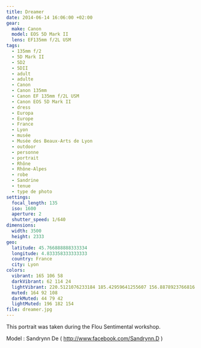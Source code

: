 ```yaml
---
title: Dreamer
date: 2014-06-14 16:06:00 +02:00
gear:
  make: Canon
  model: EOS 5D Mark II
  lens: EF135mm f/2L USM
tags:
  - 135mm f/2
  - 5D Mark II
  - 5D2
  - 5DII
  - adult
  - adulte
  - Canon
  - Canon 135mm
  - Canon EF 135mm f/2L USM
  - Canon EOS 5D Mark II
  - dress
  - Europa
  - Europe
  - France
  - Lyon
  - musée
  - Musée des Beaux-Arts de Lyon
  - outdoor
  - personne
  - portrait
  - Rhône
  - Rhône-Alpes
  - robe
  - Sandrine
  - tenue
  - type de photo
settings:
  focal_length: 135
  iso: 1600
  aperture: 2
  shutter_speed: 1/640
dimensions:
  width: 3500
  height: 2333
geo:
  latitude: 45.766888888333334
  longitude: 4.833358333333333
  country: France
  city: Lyon
colors:
  vibrant: 165 106 58
  darkVibrant: 62 114 24
  lightVibrant: 220.5121076233184 185.42959641255607 156.8878923766816
  muted: 164 92 108
  darkMuted: 44 79 42
  lightMuted: 196 182 154
file: dreamer.jpg
---
```


This portrait was taken during the Flou Sentimental workshop.

Model : Sandrynn De ( http://www.facebook.com/Sandrynn.D )
